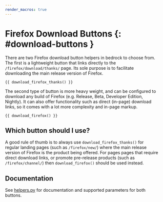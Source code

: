 ```yaml
---
render_macros: true
---
```


# Firefox Download Buttons {: #download-buttons }

There are two Firefox download button helpers in bedrock to choose from. The first is a lightweight button that links directly to the `/firefox/download/thanks/` page. Its sole purpose is to facilitate downloading the main release version of Firefox.

``` jinja
{{ download_firefox_thanks() }}
```

The second type of button is more heavy weight, and can be configured to download any build of Firefox (e.g. Release, Beta, Developer Edition, Nightly). It can also offer functionality such as direct (in-page) download links, so it comes with a lot more complexity and in-page markup.

``` jinja
{{ download_firefox() }}
```

## Which button should I use?

A good rule of thumb is to always use `download_firefox_thanks()` for regular landing pages (such as `/firefox/new/`) where the main release version of Firefox is the product being offered. For pages pages that require direct download links, or promote pre-release products (such as `/firefox/channel/`) then `download_firefox()` should be used instead.

## Documentation

See [helpers.py](https://github.com/mozilla/bedrock/blob/main/bedrock/firefox/templatetags/helpers.py) for documentation and supported parameters for both buttons.
